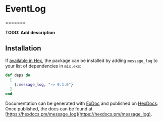 # EventLog
=======

**TODO: Add description**

## Installation

If [available in Hex](https://hex.pm/docs/publish), the package can be installed
by adding `message_log` to your list of dependencies in `mix.exs`:

```elixir
def deps do
  [
    {:message_log, "~> 0.1.0"}
  ]
end
```

Documentation can be generated with [ExDoc](https://github.com/elixir-lang/ex_doc)
and published on [HexDocs](https://hexdocs.pm). Once published, the docs can
be found at [https://hexdocs.pm/message_log](https://hexdocs.pm/message_log).


